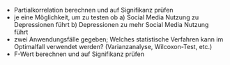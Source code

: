 - Partialkorrelation berechnen und auf Signifikanz prüfen
- je eine Möglichkeit, um zu testen ob a) Social Media Nutzung zu Depressionen führt  b) Depressionen zu mehr Social Media Nutzung führt
- zwei Anwendungsfälle gegeben; Welches statistische Verfahren kann im Optimalfall verwendet werden? (Varianzanalyse, Wilcoxon-Test, etc.)
- F-Wert berechnen und auf Signifikanz prüfen